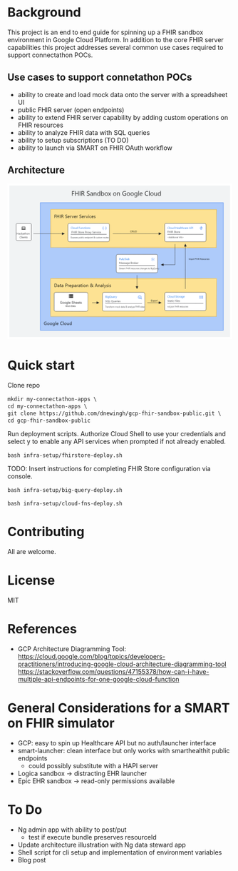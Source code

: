 # Background
This project is an end to end guide for spinning up a FHIR sandbox environment in Google Cloud Platform.  In addition to the core FHIR server capabilities this project addresses several common use cases required to support connectathon POCs.

## Use cases to support connetathon POCs
- ability to create and load mock data onto the server with a spreadsheet UI
- public FHIR server (open endpoints)
- ability to extend FHIR server capability by adding custom operations on FHIR resources
- ability to analyze FHIR data with SQL queries
- ability to setup subscriptions (TO DO)
- ability to launch via SMART on FHIR OAuth workflow

## Architecture
![Architecture Diagram](docs/gcp-fhir-sandbox-architecture-diagram.png)

# Quick start
Clone repo
```
mkdir my-connectathon-apps \
cd my-connectathon-apps \
git clone https://github.com/dnewingh/gcp-fhir-sandbox-public.git \
cd gcp-fhir-sandbox-public
```

Run deployment scripts.  Authorize Cloud Shell to use your credentials and select y to enable any API services when prompted if not already enabled.
```
bash infra-setup/fhirstore-deploy.sh
```
TODO: Insert instructions for completing FHIR Store configuration via console.
```
bash infra-setup/big-query-deploy.sh
```
```
bash infra-setup/cloud-fns-deploy.sh
```

# Contributing
All are welcome.

# License
MIT

# References
- GCP Architecture Diagramming Tool: https://cloud.google.com/blog/topics/developers-practitioners/introducing-google-cloud-architecture-diagramming-tool
https://stackoverflow.com/questions/47155378/how-can-i-have-multiple-api-endpoints-for-one-google-cloud-function

# General Considerations for a SMART on FHIR simulator
- GCP: easy to spin up Healthcare API but no auth/launcher interface
- smart-launcher: clean interface but only works with smarthealthit public endpoints
    - could possibly substitute with a HAPI server
- Logica sandbox -> distracting EHR launcher
- Epic EHR sandbox -> read-only permissions available

# To Do
- Ng admin app with ability to post/put
    - test if execute bundle preserves resourceId
- Update architecture illustration with Ng data steward app
- Shell script for cli setup and implementation of environment variables
- Blog post